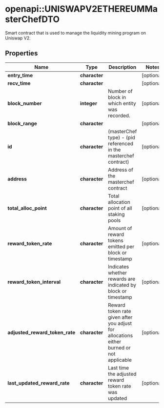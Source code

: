 # openapi::UNISWAPV2ETHEREUMMasterChefDTO

Smart contract that is used to manage the liquidity mining program on Uniswap V2.

## Properties
Name | Type | Description | Notes
------------ | ------------- | ------------- | -------------
**entry_time** | **character** |  | [optional] 
**recv_time** | **character** |  | [optional] 
**block_number** | **integer** | Number of block in which entity was recorded. | [optional] 
**block_range** | **character** |  | [optional] 
**id** | **character** | (masterChef type) - (pid referenced in the masterchef contract) | [optional] 
**address** | **character** | Address of the masterchef contract | [optional] 
**total_alloc_point** | **character** | Total allocation point of all staking pools | [optional] 
**reward_token_rate** | **character** | Amount of reward tokens emitted per block or timestamp | [optional] 
**reward_token_interval** | **character** | Indicates whether rewards are indicated by block or timestamp | [optional] 
**adjusted_reward_token_rate** | **character** | Reward token rate given after you adjust for allocations either burned or not applicable | [optional] 
**last_updated_reward_rate** | **character** | Last time the adjusted reward token rate was updated | [optional] 


